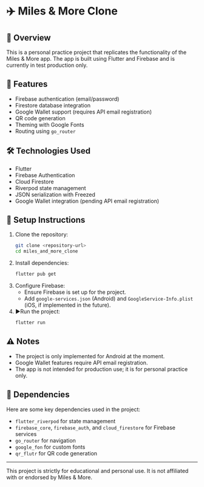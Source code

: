 # ✈️ Miles & More Clone

## 📌 Overview
This is a personal practice project that replicates the functionality of the Miles & More app. The app is built using Flutter and Firebase and is currently in test production only.

## 🚀 Features
- Firebase authentication (email/password)
- Firestore database integration
- Google Wallet support (requires API email registration)
- QR code generation
- Theming with Google Fonts
- Routing using `go_router`

## 🛠 Technologies Used
- Flutter
- Firebase Authentication
- Cloud Firestore
- Riverpod state management
- JSON serialization with Freezed
- Google Wallet integration (pending API email registration)

## 📖 Setup Instructions
1. Clone the repository:
   ```sh
   git clone <repository-url>
   cd miles_and_more_clone
   ```
2. Install dependencies:
   ```sh
   flutter pub get
   ```
3. Configure Firebase:
   - Ensure Firebase is set up for the project.
   - Add `google-services.json` (Android) and `GoogleService-Info.plist` (iOS, if implemented in the future).
4. ▶Run the project:
   ```sh
   flutter run
   ```

## ⚠️ Notes
- The project is only implemented for Android at the moment.
- Google Wallet features require API email registration.
- The app is not intended for production use; it is for personal practice only.

## 📌 Dependencies
Here are some key dependencies used in the project:
- `flutter_riverpod` for state management
- `firebase_core`, `firebase_auth`, and `cloud_firestore` for Firebase services
- `go_router` for navigation
- `google_fon` for custom fonts
- `qr_flutr` for QR code generation


---
This project is strictly for educational and personal use. It is not affiliated with or endorsed by Miles & More.


